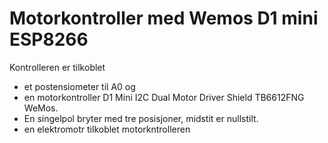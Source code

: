 
# Motorkontroller  med Wemos D1 mini ESP8266
Kontrolleren er tilkoblet 
-   et postensiometer til A0 og 
-   en motorkontroller D1 Mini I2C Dual Motor Driver Shield TB6612FNG WeMos.
-   En singelpol bryter med tre posisjoner, midstit er nullstilt.
-   en elektromotr tilkoblet motorkntrolleren

